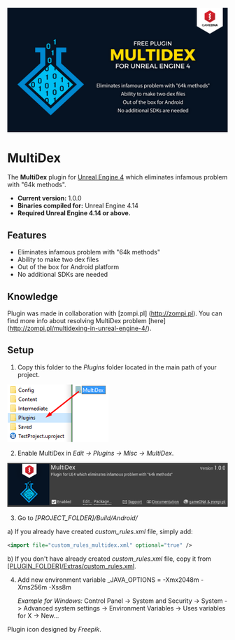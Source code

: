 ![Splash](Resources/Splash.png)

# MultiDex

The **MultiDex** plugin for [Unreal Engine 4](http://www.unrealengine.com) which eliminates infamous problem with "64k methods".

* **Current version:** 1.0.0
* **Binaries compiled for:** Unreal Engine 4.14
* **Required Unreal Engine 4.14 or above.**

## Features
* Eliminates infamous problem with "64k methods"
* Ability to make two dex files
* Out of the box for Android platform
* No additional SDKs are needed

## Knowledge
Plugin was made in collaboration with [zompi.pl] (http://zompi.pl). You can find more info about resolving MultiDex problem [here] (http://zompi.pl/multidexing-in-unreal-engine-4/).

## Setup
1. Copy this folder to the *Plugins* folder located in the main path of your project.

  ![CopyFiles](Resources/CopyFiles.png)

2. Enable MultiDex in *Edit -> Plugins -> Misc -> MultiDex*.

  ![EnablePlugin](Resources/EnablePlugin.png)

3. Go to _[PROJECT_FOLDER]/Build/Android/_

  a) If you already have created _custom_rules.xml_ file, simply add:
  ```xml
  <import file="custom_rules_multidex.xml" optional="true" />
  ```
  b) If you don't have already created _custom_rules.xml_ file, copy it from [[PLUGIN_FOLDER]/Extras/custom_rules.xml](Extras/custom_rules.xml).
  
4. Add new environment variable _JAVA_OPTIONS = -Xmx2048m -Xms256m -Xss8m

   _Example for Windows:_ Control Panel -> System and Security -> System -> Advanced system settings -> Environment Variables -> Uses variables for X -> New...

Plugin icon designed by _Freepik_.
